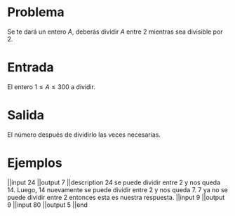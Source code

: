 # Problema

Se te dará un entero $A$, deberás dividir $A$ entre 2 mientras sea divisible por 2.

# Entrada

El entero $1 \leq A \leq 300$ a dividir.

# Salida

El número después de dividirlo las veces necesarias.

# Ejemplos

||input
24
||output
7
||description
24 se puede dividir entre 2 y nos queda 14. Luego, 14 nuevamente se puede dividir entre 2 y nos queda 7. 7 ya no se puede dividir entre 2 entonces esta es nuestra respuesta.
||input
9
||output
9
||input
80
||output
5
||end